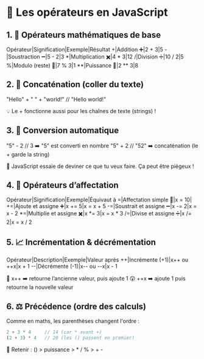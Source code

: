 # 🧮 Les opérateurs en JavaScript

## 1. 🔢 Opérateurs mathématiques de base

Opérateur|Signification|Exemple|Résultat
+|Addition ➕|2 + 3|5
-|Soustraction ➖|5 - 2|3
*|Multiplication ✖️|4 * 3|12
/|Division ➗|10 / 2|5
%|Modulo (reste) 🧮|7 % 3|1
**|Puissance 🔺|2 ** 3|8

## 2. 📝 Concaténation (coller du texte)

"Hello" + " " + "world!"  // "Hello world!"

💡 Le + fonctionne aussi pour les chaînes de texte (strings) !

## 3. 🔁 Conversion automatique

"5" - 2   // 3  ➡️ "5" est converti en nombre
"5" + 2   // "52" ➡️ concaténation (le + garde la string)

🧠 JavaScript essaie de deviner ce que tu veux faire. Ça peut être piégeux !

## 4. 🔄 Opérateurs d’affectation

Opérateur|Signification|Exemple|Équivaut à
=|Affectation simple 🎯|x = 10|
+=|Ajoute et assigne ➕|x += 5|x = x + 5
-=|Soustrait et assigne ➖|x -= 2|x = x - 2
*=|Multiplie et assigne ✖️|x *= 3|x = x * 3
/=|Divise et assigne ➗|x /= 2|x = x / 2

## 5. 📈 Incrémentation & décrémentation

Opérateur|Description|Exemple|Valeur après
++|Incrémente (+1)|x++ ou ++x|x + 1
--|Décrémente (-1)|x-- ou --x|x - 1

🧐 x++ ➡️ retourne l’ancienne valeur, puis ajoute 1
😲 ++x ➡️ ajoute 1 puis retourne la nouvelle valeur

## 6. ⚖️ Précédence (ordre des calculs)

Comme en maths, les parenthèses changent l'ordre :

```js
2 + 3 * 4     // 14 (car * avant +)
(2 + 3) * 4   // 20 (les () passent en premier)
```

🧠 Retenir : () > puissance > * / % > + -